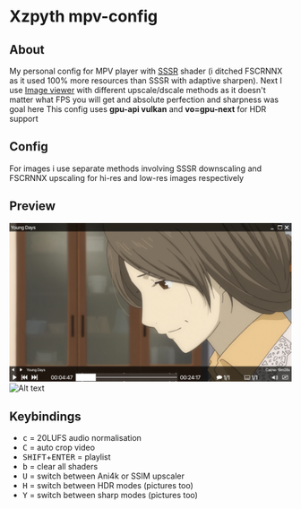 # Xzpyth mpv-config
## About
My personal config for MPV player with [SSSR](https://gist.github.com/igv/2364ffa6e81540f29cb7ab4c9bc05b6b) shader (i ditched FSCRNNX as it used 100% more resources than SSSR with adaptive sharpen). Next I use [Image viewer](https://github.com/occivink/mpv-image-viewer) with different upscale/dscale methods as it doesn't matter what FPS you will get and absolute perfection and sharpness was goal here
This config uses **gpu-api vulkan** and **vo=gpu-next** for HDR support
## Config
For images i use separate methods involving SSSR downscaling and FSCRNNX upscaling for hi-res and low-res images respectively
## Preview
![Alt text](preview2022-10-1.webp?raw=true "Screenshot of GUI")
![Alt text](comparison-01.webp?raw=true "Downscalers comparison")
## Keybindings
- <kbd>c</kbd> = 20LUFS audio normalisation
- <kbd>C</kbd> = auto crop video
- <kbd>SHIFT</kbd>+<kbd>ENTER</kbd> = playlist
- <kbd>b</kbd> = clear all shaders
- <kbd>U</kbd> = switch between Ani4k or SSIM upscaler
- <kbd>H</kbd> = switch between HDR modes (pictures too)
- <kbd>Y</kbd> = switch between sharp modes (pictures too)